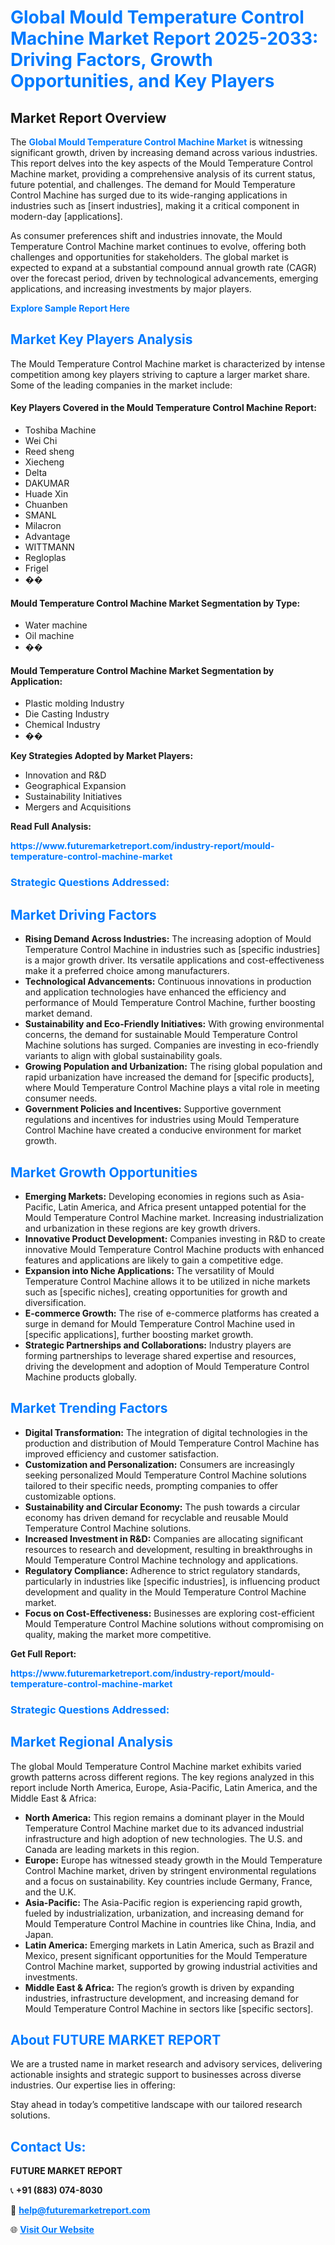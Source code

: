 <h1 style="color: #007BFF;">Global Mould Temperature Control Machine Market Report 2025-2033: Driving Factors, Growth Opportunities, and Key Players</h1>

<section id="overview">
<h2>Market Report Overview</h2>
<p>The <a href="https://www.futuremarketreport.com/industry-report/mould-temperature-control-machine-market" style="color: #007BFF; text-decoration: none;"><strong>Global Mould Temperature Control Machine Market</strong></a> is witnessing significant growth, driven by increasing demand across various industries. This report delves into the key aspects of the Mould Temperature Control Machine market, providing a comprehensive analysis of its current status, future potential, and challenges. The demand for Mould Temperature Control Machine has surged due to its wide-ranging applications in industries such as [insert industries], making it a critical component in modern-day [applications].</p>
<p>As consumer preferences shift and industries innovate, the Mould Temperature Control Machine market continues to evolve, offering both challenges and opportunities for stakeholders. The global market is expected to expand at a substantial compound annual growth rate (CAGR) over the forecast period, driven by technological advancements, emerging applications, and increasing investments by major players.</p>
</section>

<section id="overview">
<p><a href="https://www.futuremarketreport.com/request-sample/reportId=118740" style="color: #007BFF; text-decoration: none;"><strong>Explore Sample Report Here</strong></a></p>
</section>

<section id="key-players">
<h2 style="color: #007BFF;">Market Key Players Analysis</h2>
<p>The Mould Temperature Control Machine market is characterized by intense competition among key players striving to capture a larger market share. Some of the leading companies in the market include:</p>
<h4>Key Players Covered in the Mould Temperature Control Machine Report:</h4>
<ul><li>Toshiba Machine</li><li>Wei Chi</li><li>Reed sheng</li><li>Xiecheng</li><li>Delta</li><li>DAKUMAR</li><li>Huade Xin</li><li>Chuanben</li><li>SMANL</li><li>Milacron</li><li>Advantage</li><li>WITTMANN</li><li>Regloplas</li><li>Frigel</li><li>��</li></ul>
<h4>Mould Temperature Control Machine Market Segmentation by Type:</h4>
<ul><li>Water machine</li><li>Oil machine</li><li>��</li></ul>

<h4>Mould Temperature Control Machine Market Segmentation by Application:</h4>
<ul><li>Plastic molding Industry</li><li>Die Casting Industry</li><li>Chemical Industry</li><li>��</li></ul>
<p><strong>Key Strategies Adopted by Market Players:</strong></p>
<ul>
<li>Innovation and R&D</li>
<li>Geographical Expansion</li>
<li>Sustainability Initiatives</li>
<li>Mergers and Acquisitions</li>
</ul>
</section>

<section>
<p><strong>Read Full Analysis: </strong></p><a href="https://www.futuremarketreport.com/industry-report/mould-temperature-control-machine-market" style="color: #007BFF; text-decoration: none;"><strong>https://www.futuremarketreport.com/industry-report/mould-temperature-control-machine-market</strong></a>
<h3 style="color: #007BFF;">Strategic Questions Addressed:</h3>
</section>

<section id="driving-factors">
<h2 style="color: #007BFF;">Market Driving Factors</h2>
<ul>
<li><strong>Rising Demand Across Industries:</strong> The increasing adoption of Mould Temperature Control Machine in industries such as [specific industries] is a major growth driver. Its versatile applications and cost-effectiveness make it a preferred choice among manufacturers.</li>
<li><strong>Technological Advancements:</strong> Continuous innovations in production and application technologies have enhanced the efficiency and performance of Mould Temperature Control Machine, further boosting market demand.</li>
<li><strong>Sustainability and Eco-Friendly Initiatives:</strong> With growing environmental concerns, the demand for sustainable Mould Temperature Control Machine solutions has surged. Companies are investing in eco-friendly variants to align with global sustainability goals.</li>
<li><strong>Growing Population and Urbanization:</strong> The rising global population and rapid urbanization have increased the demand for [specific products], where Mould Temperature Control Machine plays a vital role in meeting consumer needs.</li>
<li><strong>Government Policies and Incentives:</strong> Supportive government regulations and incentives for industries using Mould Temperature Control Machine have created a conducive environment for market growth.</li>
</ul>
</section>

<section id="growth-opportunities">
<h2 style="color: #007BFF;">Market Growth Opportunities</h2>
<ul>
<li><strong>Emerging Markets:</strong> Developing economies in regions such as Asia-Pacific, Latin America, and Africa present untapped potential for the Mould Temperature Control Machine market. Increasing industrialization and urbanization in these regions are key growth drivers.</li>
<li><strong>Innovative Product Development:</strong> Companies investing in R&D to create innovative Mould Temperature Control Machine products with enhanced features and applications are likely to gain a competitive edge.</li>
<li><strong>Expansion into Niche Applications:</strong> The versatility of Mould Temperature Control Machine allows it to be utilized in niche markets such as [specific niches], creating opportunities for growth and diversification.</li>
<li><strong>E-commerce Growth:</strong> The rise of e-commerce platforms has created a surge in demand for Mould Temperature Control Machine used in [specific applications], further boosting market growth.</li>
<li><strong>Strategic Partnerships and Collaborations:</strong> Industry players are forming partnerships to leverage shared expertise and resources, driving the development and adoption of Mould Temperature Control Machine products globally.</li>
</ul>
</section>

<section id="trending-factors">
<h2 style="color: #007BFF;">Market Trending Factors</h2>
<ul>
<li><strong>Digital Transformation:</strong> The integration of digital technologies in the production and distribution of Mould Temperature Control Machine has improved efficiency and customer satisfaction.</li>
<li><strong>Customization and Personalization:</strong> Consumers are increasingly seeking personalized Mould Temperature Control Machine solutions tailored to their specific needs, prompting companies to offer customizable options.</li>
<li><strong>Sustainability and Circular Economy:</strong> The push towards a circular economy has driven demand for recyclable and reusable Mould Temperature Control Machine solutions.</li>
<li><strong>Increased Investment in R&D:</strong> Companies are allocating significant resources to research and development, resulting in breakthroughs in Mould Temperature Control Machine technology and applications.</li>
<li><strong>Regulatory Compliance:</strong> Adherence to strict regulatory standards, particularly in industries like [specific industries], is influencing product development and quality in the Mould Temperature Control Machine market.</li>
<li><strong>Focus on Cost-Effectiveness:</strong> Businesses are exploring cost-efficient Mould Temperature Control Machine solutions without compromising on quality, making the market more competitive.</li>
</ul>
</section>

<section>
<p><strong>Get Full Report: </strong></p><a href="https://www.futuremarketreport.com/industry-report/mould-temperature-control-machine-market" style="color: #007BFF; text-decoration: none;"><strong>https://www.futuremarketreport.com/industry-report/mould-temperature-control-machine-market</strong></a>
<h3 style="color: #007BFF;">Strategic Questions Addressed:</h3>
</section>


<section id="regional-analysis">
<h2 style="color: #007BFF;">Market Regional Analysis</h2>
<p>The global Mould Temperature Control Machine market exhibits varied growth patterns across different regions. The key regions analyzed in this report include North America, Europe, Asia-Pacific, Latin America, and the Middle East & Africa:</p>
<ul>
<li><strong>North America:</strong> This region remains a dominant player in the Mould Temperature Control Machine market due to its advanced industrial infrastructure and high adoption of new technologies. The U.S. and Canada are leading markets in this region.</li>
<li><strong>Europe:</strong> Europe has witnessed steady growth in the Mould Temperature Control Machine market, driven by stringent environmental regulations and a focus on sustainability. Key countries include Germany, France, and the U.K.</li>
<li><strong>Asia-Pacific:</strong> The Asia-Pacific region is experiencing rapid growth, fueled by industrialization, urbanization, and increasing demand for Mould Temperature Control Machine in countries like China, India, and Japan.</li>
<li><strong>Latin America:</strong> Emerging markets in Latin America, such as Brazil and Mexico, present significant opportunities for the Mould Temperature Control Machine market, supported by growing industrial activities and investments.</li>
<li><strong>Middle East & Africa:</strong> The region’s growth is driven by expanding industries, infrastructure development, and increasing demand for Mould Temperature Control Machine in sectors like [specific sectors].</li>
</ul>
</section>

<footer>
<h2 style="color: #007BFF;">About FUTURE MARKET REPORT</h2>
<p>We are a trusted name in market research and advisory services, delivering actionable insights and strategic support to businesses across diverse industries. Our expertise lies in offering:</p>

<p>Stay ahead in today’s competitive landscape with our tailored research solutions.</p>

<h2 style="color: #007BFF;">Contact Us:</h2>
<p><strong>FUTURE MARKET REPORT</strong></p>
<p>📞 <strong>+91 (883) 074-8030</strong></p>
<p>📧 <strong><a href="mailto:help@futuremarketreport.com" style="color: #007BFF;">help@futuremarketreport.com</a></strong></p>
<p>🌐 <strong><a href="https://www.futuremarketreport.com/" style="color: #007BFF;">Visit Our Website</a></strong></p>
</footer>
